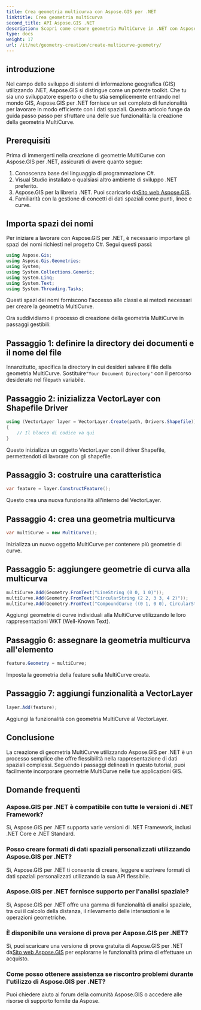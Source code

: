 ```yaml
---
title: Crea geometria multicurva con Aspose.GIS per .NET
linktitle: Crea geometria multicurva
second_title: API Aspose.GIS .NET
description: Scopri come creare geometria MultiCurve in .NET con Aspose.GIS per una rappresentazione e un'analisi efficienti dei dati spaziali.
type: docs
weight: 17
url: /it/net/geometry-creation/create-multicurve-geometry/
---
```

## introduzione
Nel campo dello sviluppo di sistemi di informazione geografica (GIS) utilizzando .NET, Aspose.GIS si distingue come un potente toolkit. Che tu sia uno sviluppatore esperto o che tu stia semplicemente entrando nel mondo GIS, Aspose.GIS per .NET fornisce un set completo di funzionalità per lavorare in modo efficiente con i dati spaziali. Questo articolo funge da guida passo passo per sfruttare una delle sue funzionalità: la creazione della geometria MultiCurve.
## Prerequisiti
Prima di immergerti nella creazione di geometrie MultiCurve con Aspose.GIS per .NET, assicurati di avere quanto segue:
1. Conoscenza base del linguaggio di programmazione C#.
2. Visual Studio installato o qualsiasi altro ambiente di sviluppo .NET preferito.
3.  Aspose.GIS per la libreria .NET. Puoi scaricarlo da[Sito web Aspose.GIS](https://releases.aspose.com/gis/net/).
4. Familiarità con la gestione di concetti di dati spaziali come punti, linee e curve.

## Importa spazi dei nomi
Per iniziare a lavorare con Aspose.GIS per .NET, è necessario importare gli spazi dei nomi richiesti nel progetto C#. Segui questi passi:

```csharp
using Aspose.Gis;
using Aspose.Gis.Geometries;
using System;
using System.Collections.Generic;
using System.Linq;
using System.Text;
using System.Threading.Tasks;
```
Questi spazi dei nomi forniscono l'accesso alle classi e ai metodi necessari per creare la geometria MultiCurve.

Ora suddividiamo il processo di creazione della geometria MultiCurve in passaggi gestibili:
## Passaggio 1: definire la directory dei documenti e il nome del file
 Innanzitutto, specifica la directory in cui desideri salvare il file della geometria MultiCurve. Sostituire`"Your Document Directory"` con il percorso desiderato nel file`path` variabile.
## Passaggio 2: inizializza VectorLayer con Shapefile Driver
```csharp
using (VectorLayer layer = VectorLayer.Create(path, Drivers.Shapefile))
{
    // Il blocco di codice va qui
}
```
Questo inizializza un oggetto VectorLayer con il driver Shapefile, permettendoti di lavorare con gli shapefile.
## Passaggio 3: costruire una caratteristica
```csharp
var feature = layer.ConstructFeature();
```
Questo crea una nuova funzionalità all'interno del VectorLayer.
## Passaggio 4: crea una geometria multicurva
```csharp
var multiCurve = new MultiCurve();
```
Inizializza un nuovo oggetto MultiCurve per contenere più geometrie di curve.
## Passaggio 5: aggiungere geometrie di curva alla multicurva
```csharp
multiCurve.Add(Geometry.FromText("LineString (0 0, 1 0)"));
multiCurve.Add(Geometry.FromText("CircularString (2 2, 3 3, 4 2)"));
multiCurve.Add(Geometry.FromText("CompoundCurve ((0 1, 0 0), CircularString (0 0, 3 3, 6 0))"));
```
Aggiungi geometrie di curve individuali alla MultiCurve utilizzando le loro rappresentazioni WKT (Well-Known Text).
## Passaggio 6: assegnare la geometria multicurva all'elemento
```csharp
feature.Geometry = multiCurve;
```
Imposta la geometria della feature sulla MultiCurve creata.
## Passaggio 7: aggiungi funzionalità a VectorLayer
```csharp
layer.Add(feature);
```
Aggiungi la funzionalità con geometria MultiCurve al VectorLayer.

## Conclusione
La creazione di geometria MultiCurve utilizzando Aspose.GIS per .NET è un processo semplice che offre flessibilità nella rappresentazione di dati spaziali complessi. Seguendo i passaggi delineati in questo tutorial, puoi facilmente incorporare geometrie MultiCurve nelle tue applicazioni GIS.
## Domande frequenti
### Aspose.GIS per .NET è compatibile con tutte le versioni di .NET Framework?
Sì, Aspose.GIS per .NET supporta varie versioni di .NET Framework, inclusi .NET Core e .NET Standard.
### Posso creare formati di dati spaziali personalizzati utilizzando Aspose.GIS per .NET?
Sì, Aspose.GIS per .NET ti consente di creare, leggere e scrivere formati di dati spaziali personalizzati utilizzando la sua API flessibile.
### Aspose.GIS per .NET fornisce supporto per l'analisi spaziale?
Sì, Aspose.GIS per .NET offre una gamma di funzionalità di analisi spaziale, tra cui il calcolo della distanza, il rilevamento delle intersezioni e le operazioni geometriche.
### È disponibile una versione di prova per Aspose.GIS per .NET?
Sì, puoi scaricare una versione di prova gratuita di Aspose.GIS per .NET da[Sito web Aspose.GIS](https://releases.aspose.com/gis/net/) per esplorarne le funzionalità prima di effettuare un acquisto.
### Come posso ottenere assistenza se riscontro problemi durante l'utilizzo di Aspose.GIS per .NET?
Puoi chiedere aiuto ai forum della comunità Aspose.GIS o accedere alle risorse di supporto fornite da Aspose.
